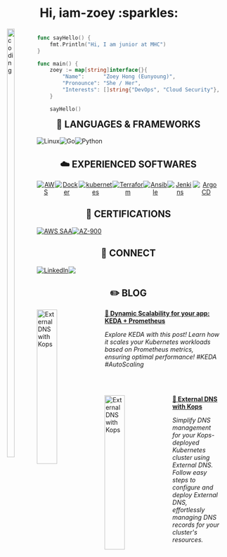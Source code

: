 <h1 align="center">Hi, iam-zoey :sparkles: </h1>

<div style="float: left; padding-left: 20px;"> 
    <img align="left" alt="coding" width="50%" 
         src="https://user-images.githubusercontent.com/67743970/232867255-3d21aa98-0c56-43ab-afe9-a1cb63c33007.gif">
</div>


<div style="float: right; padding-right">
    
```go
func sayHello() {
    fmt.Println("Hi, I am junior at MHC")
}

func main() {
    zoey := map[string]interface{}{
        "Name":      "Zoey Hong (Eunyoung)",
        "Pronounce": "She / Her",
        "Interests": []string{"DevOps", "Cloud Security"},
    }

    sayHello() 
```
</div> 


    
<br></br>


<h2 style="text-align", align="center"> 🌱 LANGUAGES & FRAMEWORKS  </h2>
<div align="center", style="display: flex; flex-direction: row;">
    <img alt="Linux" src="https://img.shields.io/badge/Linux-14354C.svg?style=for-the-badge&logo=linux&logoColor=white">
    <img alt="Go" src="https://img.shields.io/badge/Go-00ADD8.svg?style=for-the-badge&logo=go&logoColor=white">
    <img alt="Python" src="https://img.shields.io/badge/Python-14354C.svg?style=for-the-badge&logo=python&logoColor=white">

</div>


<h2 style="text-align", align="center"> ☁️ EXPERIENCED SOFTWARES  </h2>
<div align="center", style="display: flex; flex-direction: row;">
    <a href="https://aws.amazon.com"><img alt="AWS"
            src="https://img.shields.io/badge/AWS-232F3E?style=for-the-badge&logo=amazon&logoColor=white"></a>
    <a href="https://www.docker.com/"><img alt="Docker"
            src="https://img.shields.io/badge/Docker-86baf3?style=for-the-badge&logo=Docker&logoColor=white"></a>
    <a href="https://www.kubernetes.io/"><img alt="kubernetes"
            src="https://img.shields.io/badge/kubernetes-0e74bc?style=for-the-badge&logo=Kubernetes&logoColor=white"></a>
    <a href="https://www.terraform.io"><img alt="Terraform"
            src="https://img.shields.io/badge/Terraform-9c74b5?style=for-the-badge&logo=Terraform&logoColor=white"></a>
    <a href="https://www.ansible.com/"><img alt="Ansible"
            src="https://img.shields.io/badge/Ansible-black?style=for-the-badge&logo=Ansible&logoColor=white"></a>
    <a href="https://www.jenkins.io"><img alt="Jenkins"
            src="https://img.shields.io/badge/Jenkins-CC342D?style=for-the-badge&logo=Jenkins&logoColor=white"></a>
    <a href="https://argo-cd.readthedocs.io/en/stable/"><img alt="Argo CD"
            src="https://img.shields.io/badge/Argo CD-f57e2c?style=for-the-badge&logo=Argo&logoColor=white"></a>

</div>




<h2 style="text-align", align="center"> 🚀 CERTIFICATIONS  </h2>
<div align="center", style="display: flex; flex-direction: row;">
    <a href="https://www.credly.com/badges/3f96f9d8-a929-4c20-bd1a-0d7247cbc05c/public_url"><img alt="AWS SAA"
            src="https://img.shields.io/badge/AWS-Certified Solution Architect-white?style=for-the-badge&logo=amazon&logoColor=white"></a>
    <a href="https://www.credly.com/badges/ef6d12a4-be8a-49d7-bb2f-74c41ec84b83/public_url"><img alt="AZ-900"
            src="https://img.shields.io/badge/Microsoft-AZ 900-fff099?style=for-the-badge&logo=Microsoft&logoColor=white"></a>
</div>




<h2 style="text-align", align="center"> 📧 CONNECT  </h2>
<div align="center", style="display: flex; flex-direction: row;">
    <a href="https://www.linkedin.com/in/iamzoey/"><img alt="Linkedln"
            src="https://img.shields.io/badge/linkedin-%230077B5.svg?style=for-the-badge&logo=linkedin&logoColor=white"></a>
    <a href="https://hellozoey.notion.site/Eunyoung-Hong-095848d19a4643e5b75dbc9c422d1224"><img
            src="https://img.shields.io/badge/Notion-F3F3F3.svg?style=for-the-badge&logo=notion&logoColor=black"></a>
</div>

<h2 style="text-align", align="center"> ✏️ BLOG </h2>
<a href="https://iam-zoey.notion.site/External-DNS-w-kOp-afbe49e501714b869b9ce9e4421c1640?pvs=4">
        <img src="https://github.com/iam-zoey/iam-zoey/assets/67743970/053ebb9f-4307-46f7-b748-f164687e02ad" alt="External DNS with Kops" width="30%" align="left" /></a>
<a href="https://iam-zoey.notion.site/External-DNS-w-kOp-afbe49e501714b869b9ce9e4421c1640?pvs=4">
        <p><strong> 🔗 Dynamic Scalability for your app: KEDA + Prometheus</strong></p></a>
        <div class="log-description"><em>Explore KEDA with this post! Learn how it scales your Kubernetes workloads based on Prometheus metrics, ensuring optimal performance! #KEDA #AutoScaling</em></div>

<br></br> 

<a href="https://www.notion.so/iam-zoey/External-DNS-w-kOp-afbe49e501714b869b9ce9e4421c1640?pvs=4">
        <img src="https://github.com/iam-zoey/iam-zoey/assets/67743970/12e96019-ee5b-4dd7-a106-da9ba15c1e5b" alt="External DNS with Kops" width="30%" align="left" /></a>
<a href="https://www.notion.so/iam-zoey/External-DNS-w-kOp-afbe49e501714b869b9ce9e4421c1640?pvs=4"> <p><strong>🔗 External DNS with Kops</strong></p></a>
        <div class="log-description"><em>Simplify DNS management for your Kops-deployed Kubernetes cluster using External DNS. Follow easy steps to configure and deploy External DNS, effortlessly managing DNS records for your cluster's resources.</em></div>



